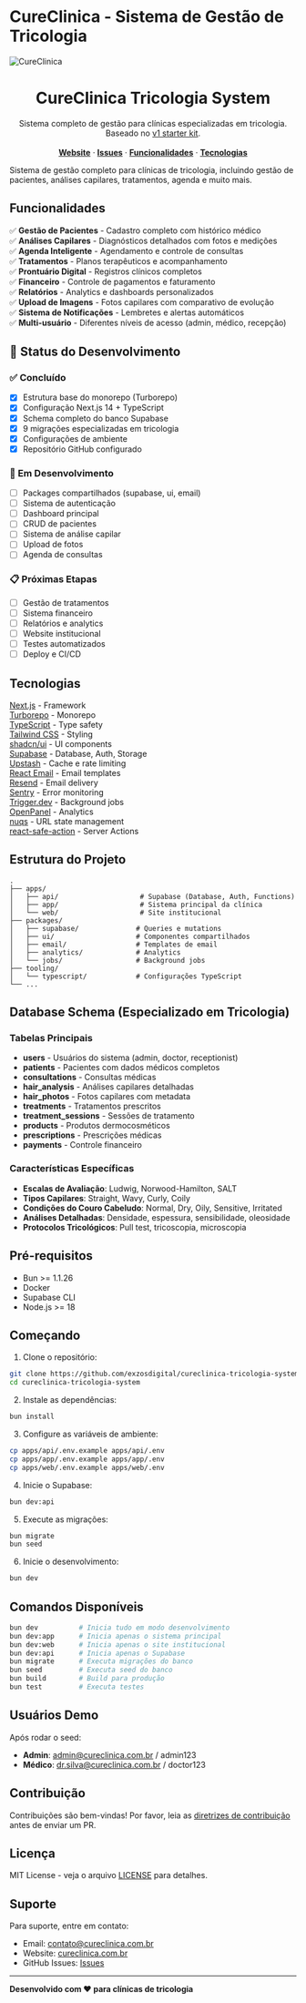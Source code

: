 # CureClinica - Sistema de Gestão de Tricologia

![CureClinica](https://cureclinica.com.br/logo.png)

<p align="center">
	<h1 align="center"><b>CureClinica Tricologia System</b></h1>
<p align="center">
    Sistema completo de gestão para clínicas especializadas em tricologia.
    <br />
    Baseado no <a href="https://github.com/midday-ai/v1">v1 starter kit</a>.
    <br />
    <br />
    <a href="https://cureclinica.com.br"><strong>Website</strong></a> · 
    <a href="https://github.com/exzosdigital/cureclinica-tricologia-system/issues"><strong>Issues</strong></a> · 
    <a href="#funcionalidades"><strong>Funcionalidades</strong></a> ·
    <a href="#tecnologias"><strong>Tecnologias</strong></a>
  </p>
</p>

Sistema de gestão completo para clínicas de tricologia, incluindo gestão de pacientes, análises capilares, tratamentos, agenda e muito mais.

## Funcionalidades

✅ **Gestão de Pacientes** - Cadastro completo com histórico médico  
✅ **Análises Capilares** - Diagnósticos detalhados com fotos e medições  
✅ **Agenda Inteligente** - Agendamento e controle de consultas  
✅ **Tratamentos** - Planos terapêuticos e acompanhamento  
✅ **Prontuário Digital** - Registros clínicos completos  
✅ **Financeiro** - Controle de pagamentos e faturamento  
✅ **Relatórios** - Analytics e dashboards personalizados  
✅ **Upload de Imagens** - Fotos capilares com comparativo de evolução  
✅ **Sistema de Notificações** - Lembretes e alertas automáticos  
✅ **Multi-usuário** - Diferentes níveis de acesso (admin, médico, recepção)  

## 🎯 Status do Desenvolvimento

### ✅ Concluído
- [x] Estrutura base do monorepo (Turborepo)
- [x] Configuração Next.js 14 + TypeScript
- [x] Schema completo do banco Supabase
- [x] 9 migrações especializadas em tricologia
- [x] Configurações de ambiente
- [x] Repositório GitHub configurado

### 🚧 Em Desenvolvimento
- [ ] Packages compartilhados (supabase, ui, email)
- [ ] Sistema de autenticação
- [ ] Dashboard principal
- [ ] CRUD de pacientes
- [ ] Sistema de análise capilar
- [ ] Upload de fotos
- [ ] Agenda de consultas

### 📋 Próximas Etapas
- [ ] Gestão de tratamentos
- [ ] Sistema financeiro
- [ ] Relatórios e analytics
- [ ] Website institucional
- [ ] Testes automatizados
- [ ] Deploy e CI/CD

## Tecnologias

[Next.js](https://nextjs.org/) - Framework  
[Turborepo](https://turbo.build) - Monorepo  
[TypeScript](https://www.typescriptlang.org/) - Type safety  
[Tailwind CSS](https://tailwindcss.com/) - Styling  
[shadcn/ui](https://ui.shadcn.com/) - UI components  
[Supabase](https://supabase.com/) - Database, Auth, Storage  
[Upstash](https://upstash.com/) - Cache e rate limiting  
[React Email](https://react.email/) - Email templates  
[Resend](https://resend.com/) - Email delivery  
[Sentry](https://sentry.io/) - Error monitoring  
[Trigger.dev](https://trigger.dev/) - Background jobs  
[OpenPanel](https://openpanel.dev/) - Analytics  
[nuqs](https://nuqs.47ng.com/) - URL state management  
[react-safe-action](https://next-safe-action.dev) - Server Actions  

## Estrutura do Projeto

```
.
├── apps/
│   ├── api/                    # Supabase (Database, Auth, Functions)
│   ├── app/                    # Sistema principal da clínica
│   └── web/                    # Site institucional
├── packages/
│   ├── supabase/              # Queries e mutations
│   ├── ui/                    # Componentes compartilhados
│   ├── email/                 # Templates de email
│   ├── analytics/             # Analytics
│   └── jobs/                  # Background jobs
├── tooling/
│   └── typescript/            # Configurações TypeScript
└── ...
```

## Database Schema (Especializado em Tricologia)

### Tabelas Principais
- **users** - Usuários do sistema (admin, doctor, receptionist)
- **patients** - Pacientes com dados médicos completos
- **consultations** - Consultas médicas
- **hair_analysis** - Análises capilares detalhadas
- **hair_photos** - Fotos capilares com metadata
- **treatments** - Tratamentos prescritos
- **treatment_sessions** - Sessões de tratamento
- **products** - Produtos dermocosméticos
- **prescriptions** - Prescrições médicas
- **payments** - Controle financeiro

### Características Específicas
- **Escalas de Avaliação**: Ludwig, Norwood-Hamilton, SALT
- **Tipos Capilares**: Straight, Wavy, Curly, Coily
- **Condições do Couro Cabeludo**: Normal, Dry, Oily, Sensitive, Irritated
- **Análises Detalhadas**: Densidade, espessura, sensibilidade, oleosidade
- **Protocolos Tricológicos**: Pull test, tricoscopia, microscopia

## Pré-requisitos

- Bun >= 1.1.26
- Docker
- Supabase CLI
- Node.js >= 18

## Começando

1. Clone o repositório:

```bash
git clone https://github.com/exzosdigital/cureclinica-tricologia-system.git
cd cureclinica-tricologia-system
```

2. Instale as dependências:

```bash
bun install
```

3. Configure as variáveis de ambiente:

```bash
cp apps/api/.env.example apps/api/.env
cp apps/app/.env.example apps/app/.env
cp apps/web/.env.example apps/web/.env
```

4. Inicie o Supabase:

```bash
bun dev:api
```

5. Execute as migrações:

```bash
bun migrate
bun seed
```

6. Inicie o desenvolvimento:

```bash
bun dev
```

## Comandos Disponíveis

```bash
bun dev          # Inicia tudo em modo desenvolvimento
bun dev:app      # Inicia apenas o sistema principal
bun dev:web      # Inicia apenas o site institucional
bun dev:api      # Inicia apenas o Supabase
bun migrate      # Executa migrações do banco
bun seed         # Executa seed do banco
bun build        # Build para produção
bun test         # Executa testes
```

## Usuários Demo

Após rodar o seed:

- **Admin**: admin@cureclinica.com.br / admin123
- **Médico**: dr.silva@cureclinica.com.br / doctor123

## Contribuição

Contribuições são bem-vindas! Por favor, leia as [diretrizes de contribuição](CONTRIBUTING.md) antes de enviar um PR.

## Licença

MIT License - veja o arquivo [LICENSE](LICENSE) para detalhes.

## Suporte

Para suporte, entre em contato:
- Email: contato@cureclinica.com.br
- Website: [cureclinica.com.br](https://cureclinica.com.br)
- GitHub Issues: [Issues](https://github.com/exzosdigital/cureclinica-tricologia-system/issues)

---

**Desenvolvido com ❤️ para clínicas de tricologia**